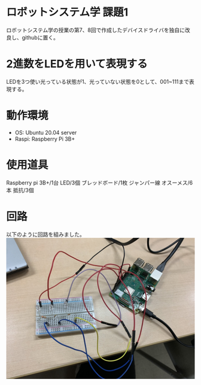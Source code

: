 # ロボットシステム学 課題1

ロボットシステム学の授業の第7、8回で作成したデバイスドライバを独自に改良し、githubに置く。

# 2進数をLEDを用いて表現する

LEDを3つ使い光っている状態が1、光っていない状態を0として、001~111まで表現する。

# 動作環境

- OS: Ubuntu 20.04 server
- Raspi: Raspberry Pi 3B+

# 使用道具

Raspberry pi 3B+/1台
LED/3個
ブレッドボード/1枚
ジャンパー線 オスーメス/6本
抵抗/3個

# 回路

以下のように回路を組みました。
![IMAGE OF ROBOT](./ロボシス.jpg)

